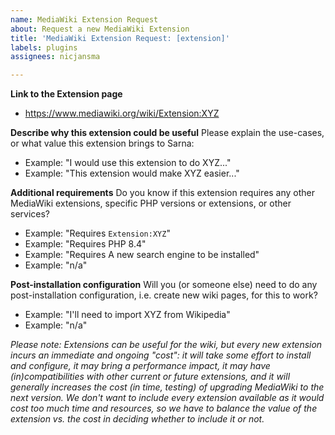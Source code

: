 ```yaml
---
name: MediaWiki Extension Request
about: Request a new MediaWiki Extension
title: 'MediaWiki Extension Request: [extension]'
labels: plugins
assignees: nicjansma

---
```


**Link to the Extension page**
* https://www.mediawiki.org/wiki/Extension:XYZ

**Describe why this extension could be useful**
Please explain the use-cases, or what value this extension brings to Sarna:

* Example: "I would use this extension to do XYZ..."
* Example: "This extension would make XYZ easier..."

**Additional requirements**
Do you know if this extension requires any other MediaWiki extensions, specific PHP versions or extensions, or other services?
* Example: "Requires `Extension:XYZ`"
* Example: "Requires PHP 8.4"
* Example: "Requires A new search engine to be installed"
* Example: "n/a"

**Post-installation configuration**
Will you (or someone else) need to do any post-installation configuration, i.e. create new wiki pages, for this to work?
* Example: "I'll need to import XYZ from Wikipedia"
* Example: "n/a"

_Please note: Extensions can be useful for the wiki, but every new extension incurs an immediate and ongoing "cost": it will take some effort to install and configure, it may bring a performance impact, it may have (in)compatibilities with other current or future extensions, and it will generally increases the cost (in time, testing) of upgrading MediaWiki to the next version.  We don't want to include every extension available as it would cost too much time and resources, so we have to balance the value of the extension vs. the cost in deciding whether to include it or not._
